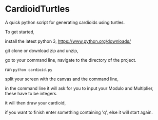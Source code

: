 # CardioidTurtles
A quick python script for generating cardioids using turtles.

To get started,

install the latest python 3, https://www.python.org/downloads/

git clone or download zip and unzip,

go to your command line, navigate to the directory of the project.

run `python cardioid.py`

split your screen with the canvas and the command line,

in the command line it will ask for you to input your Modulo and Multiplier, these have to be integers.

it will then draw your cardioid,

if you want to finish enter something containing 'q', else it will start again.
